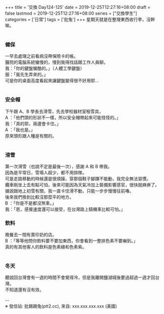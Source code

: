 +++
title = '交換 Day124-125'
date = 2019-12-25T12:27:16+08:00
draft = false
lastmod = 2019-12-25T12:27:16+08:00
series = ["交換學生"]
categories = ['日常']
tags = ['批兔']
+++
星期天就是在整理東西收行李，沒幹嘛。<br>
<br>
### 健保 
一早去處理之前看病沒帶保險卡的帳。<br>
醫院的電腦系統蠻慢的，慢到我得找話跟工作人員聊。<br>
我：「你的鍵盤蠻酷的。」（人體工學鍵盤）<br>
服：「我先生弄來的。」<br>
可是你的桌面高度看起來讓鍵盤變得很不好用耶...<br>
<br>
### 安全帽 
下午跟 A、B 學長去滑雪，先去學校器材室租雪具，<br>
A ：「他們頭的形狀不一樣，所以安全帽帶起來可能怪怪的。」<br>
我：「真的耶，兩邊會卡住。」<br>
A ：「我也是。」<br>
原來頭形跟人種是有關的。<br>
<br>
### 滑雪 
第一次滑雪（也說不定是最後一次），感謝 A 和 B 帶我。<br>
因為是平常日，雪場人超少，都不用排隊。<br>
可是走路移動的時候還是很煩躁，穿那個鞋子腳踝不能動，我完全無法習慣。<br>
纜車剛坐上去有點可怕，後來可能因為天氣冷加上裝備影響感官，很快就麻痹了。<br>
據說跟地上初雪有關，我一直卡住滑不動，只能一步步慢慢往前嚕。<br>
後來我們換到比較沒那麼平的地方。<br>
B ：「你是不是都沒煞車。」<br>
我：「恩，感覺速度還可以接受，在台灣路上騎機車比較可怕。」<br>

### 飲料 
晚餐去一間有賣珍奶的店。<br>
B ：「等等他問你飲料要不要加東西，你會看到一整排色素不要嚇到。」<br>
真的有其他客人的飲料是色素綠和色素紫。<br>
<br>
### 冬天 
聽說回台灣會有一週的時間不會覺得冷，但是我離開鹽湖城後要過超過一週才回台灣。<br>
不知道還有沒有效。<br>
<br>
--<br>
※ 發信站: 批踢踢兔(ptt2.cc), 來自: xxx.xxx.xxx.xxx (美國)<br>

